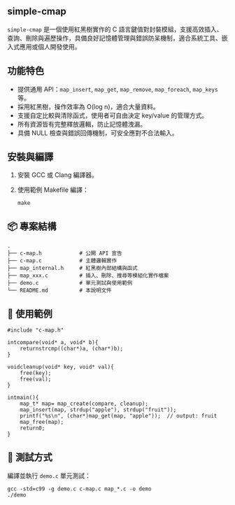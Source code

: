 ## simple-cmap

`simple-cmap` 是一個使用紅黑樹實作的 C 語言鍵值對封裝模組，支援高效插入、查詢、刪除與遍歷操作，具備良好記憶體管理與錯誤防呆機制，適合系統工具、嵌入式應用或個人開發使用。

## 功能特色

* 提供通用 API：`map_insert`, `map_get`, `map_remove`, `map_foreach`, `map_keys` 等。
* 採用紅黑樹，操作效率為 O(log n)，適合大量資料。
* 支援自定比較與清除函式，使用者可自由決定 key/value 的管理方式。
* 所有資源皆有完整釋放邏輯，防止記憶體洩漏。
* 具備 NULL 檢查與錯誤回傳機制，可安全應對不合法輸入。

## 安裝與編譯

1. 安裝 GCC 或 Clang 編譯器。
2. 使用範例 Makefile 編譯：

   ```
   make
   ```

## 📦 專案結構

```
.
├── c-map.h            # 公開 API 宣告
├── c-map.c            # 主體邏輯實作
├── map_internal.h     # 紅黑樹內部結構與函式
├── map_xxx.c          # 插入、刪除、搜尋等模組化實作檔案
├── demo.c             # 單元測試與使用範例
└── README.md          # 本說明文件
```

## 📖 使用範例

```
#include "c-map.h"

intcompare(void* a, void* b){
    returnstrcmp((char*)a, (char*)b);
}

voidcleanup(void* key, void* val){
    free(key);
    free(val);
}

intmain(){
    map_t* map= map_create(compare, cleanup);
    map_insert(map, strdup("apple"), strdup("fruit"));
    printf("%s\n", (char*)map_get(map, "apple"));  // output: fruit
    map_free(map);
    return0;
}
```

## 🧪 測試方式

編譯並執行 `demo.c` 單元測試：

```
gcc -std=c99 -g demo.c c-map.c map_*.c -o demo
./demo
```
